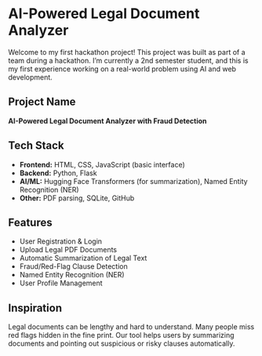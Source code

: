 # AI-Powered Legal Document Analyzer

Welcome to my first hackathon project!  This project was built as part of a team during a hackathon. I’m currently a 2nd semester student, and this is my first experience working on a real-world problem using AI and web development.

##  Project Name
**AI-Powered Legal Document Analyzer with Fraud Detection**

## Tech Stack
- **Frontend:** HTML, CSS, JavaScript (basic interface)
- **Backend:** Python, Flask
- **AI/ML:** Hugging Face Transformers (for summarization), Named Entity Recognition (NER)
- **Other:** PDF parsing, SQLite, GitHub

## Features
-  User Registration & Login
-  Upload Legal PDF Documents
-  Automatic Summarization of Legal Text
-  Fraud/Red-Flag Clause Detection
-  Named Entity Recognition (NER)
-  User Profile Management

##  Inspiration
Legal documents can be lengthy and hard to understand. Many people miss red flags hidden in the fine print. Our tool helps users by summarizing documents and pointing out suspicious or risky clauses automatically.

